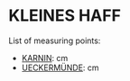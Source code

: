 # KLEINES HAFF

List of measuring points:

* [KARNIN](./KARNIN): <Value topic="rivers/pegel-online/OSPH/KARNIN/measurementValue"/> cm
* [UECKERMÜNDE](./UECKERMUENDE): <Value topic="rivers/pegel-online/OSPH/UECKERMUENDE/measurementValue"/> cm

